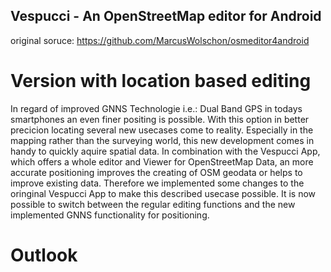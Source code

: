 ## Vespucci - An OpenStreetMap editor for Android
original soruce: https://github.com/MarcusWolschon/osmeditor4android

# Version with location based editing
In regard of improved GNNS Technologie i.e.: Dual Band GPS in todays smartphones an even finer positing is possible. With this option in better precicion locating several new usecases come to reality. Especially in the mapping rather than the surveying world, this new development comes in handy to quickly aquire spatial data. In combination with the Vespucci App, which offers a whole editor and Viewer for OpenStreetMap Data, an more accurate positioning improves the creating of OSM geodata or helps to improve existing data. Therefore we implemented some changes to the oringinal Vespucci App to make this described usecase possible. It is now possible to switch between the regular editing functions and the new implemented GNNS functionality for positioning.

# Outlook
